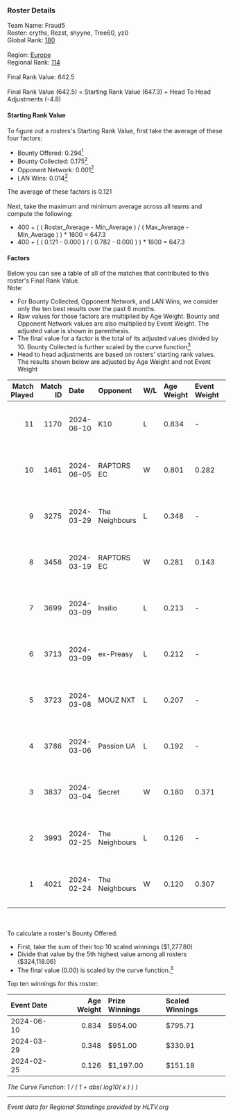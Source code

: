 ### Roster Details<br />
Team Name: Fraud5<br />
Roster: cryths, Rezst, shyyne, Tree60, yz0<br />
Global Rank: [180](../standings_global.md)<br />
<br />
Region: [Europe]( ../standings_europe.md)<br />
Regional Rank: [114]( ../standings_europe.md)<br />
<br />
Final Rank Value:  642.5<br />
<br />
Final Rank Value (642.5) = Starting Rank Value (647.3) + Head To Head Adjustments (-4.8)<br />

#### Starting Rank Value<br />
To figure out a rosters's Starting Rank Value, first take the average of these four factors:<br />
- Bounty Offered: 0.294[<sup>1</sup>](#table2)
- Bounty Collected: 0.175[<sup>2</sup>](#table1)
- Opponent Network: 0.001[<sup>2</sup>](#table1)
- LAN Wins: 0.014[<sup>2</sup>](#table1)

The average of these factors is 0.121<br />
<br />
Next, take the maximum and minimum average across all teams and compute the following:<br />
- 400 + ( ( Roster_Average - Min_Average ) / ( Max_Average - Min_Average ) ) * 1600 = 647.3
- 400 + ( ( 0.121 - 0.000 ) / ( 0.782 - 0.000 ) ) * 1600 = 647.3


#### Factors<br />
Below you can see a table of all of the matches that contributed to this roster's Final Rank Value.<br />
Note:<br />

- For Bounty Collected, Opponent Network, and LAN Wins, we consider only the ten best results over the past 6 months.
- Raw values for those factors are multiplied by Age Weight. Bounty and Opponent Network values are also multiplied by Event Weight. The adjusted value is shown in parenthesis.
- The final value for a factor is the total of its adjusted values divided by 10. Bounty Collected is further scaled by the curve function[<sup>3</sup>](#curveFunction)
- Head to head adjustments are based on rosters' starting rank values. The results shown below are adjusted by Age Weight and not Event Weight
<span id="table1"></span><br />


| Match Played | Match ID | Date       | Opponent       | W/L | Age Weight | Event Weight | Bounty Collected | Opponent Network | LAN Wins  | H2H Adj. | Roster                                |
| -: | -: | :- | :- | :- | :- | :- | :- | :- | :- | -: | :- |
|           11 |     1170 | 2024-06-10 | K10            | L   | 0.834      | -            | -                | -                | -         |   -11.05 | cryths, Rezst, shyyne, Tree60, yz0    |
|           10 |     1461 | 2024-06-05 | RAPTORS EC     | W   | 0.801      | 0.282        | 0.000 (0.000)    | 0.034 (0.008)    | 0 (0.000) |    10.65 | cryths, Rezst, shyyne, Tree60, yz0    |
|            9 |     3275 | 2024-03-29 | The Neighbours | L   | 0.348      | -            | -                | -                | -         |    -4.70 | Kisynergy, Rezst, shyyne, Tree60, yz0 |
|            8 |     3458 | 2024-03-19 | RAPTORS EC     | W   | 0.281      | 0.143        | 0.000 (0.000)    | 0.010 (0.000)    | 0 (0.000) |     2.54 | Kisynergy, Rezst, shyyne, Tree60, yz0 |
|            7 |     3699 | 2024-03-09 | Insilio        | L   | 0.213      | -            | -                | -                | -         |    -1.35 | Rezst, shyyne, SLY, Tree60, yz0       |
|            6 |     3713 | 2024-03-09 | ex-Preasy      | L   | 0.212      | -            | -                | -                | -         |    -2.04 | Rezst, shyyne, SLY, Tree60, yz0       |
|            5 |     3723 | 2024-03-08 | MOUZ NXT       | L   | 0.207      | -            | -                | -                | -         |    -0.65 | Rezst, shyyne, SLY, Tree60, yz0       |
|            4 |     3786 | 2024-03-06 | Passion UA     | L   | 0.192      | -            | -                | -                | -         |    -0.47 | Rezst, shyyne, SLY, Tree60, yz0       |
|            3 |     3837 | 2024-03-04 | Secret         | W   | 0.180      | 0.371        | 0.000 (0.000)    | 0.058 (0.004)    | 0 (0.000) |     2.00 | Rezst, shyyne, SLY, Tree60, yz0       |
|            2 |     3993 | 2024-02-25 | The Neighbours | L   | 0.126      | -            | -                | -                | -         |    -1.79 | Rezst, shyyne, SLY, Tree60, yz0       |
|            1 |     4021 | 2024-02-24 | The Neighbours | W   | 0.120      | 0.307        | 0.003 (0.000)    | 0.035 (0.001)    | 1 (0.120) |     2.10 | Rezst, shyyne, SLY, Tree60, yz0       |

<br />
<span id="table2"></span><br />
To calculate a roster's Bounty Offered:<br />

- First, take the sum of their top 10 scaled winnings ($1,277.80)
- Divide that value by the 5th highest value among all rosters ($324,118.06)
- The final value (0.00) is scaled by the curve function.[<sup>3</sup>](#curveFunction)

Top ten winnings for this roster:<br />

| Event Date | Age Weight | Prize Winnings | Scaled Winnings |
| :- | -: | :- | :- |
| 2024-06-10 |      0.834 | $954.00        | $795.71         |
| 2024-03-29 |      0.348 | $951.00        | $330.91         |
| 2024-02-25 |      0.126 | $1,197.00      | $151.18         |


<span id="curveFunction"></span>_The Curve Function: 1 / ( 1 + abs( log10( x ) ) )_<br />

---
_Event data for Regional Standings provided by HLTV.org_<br />
